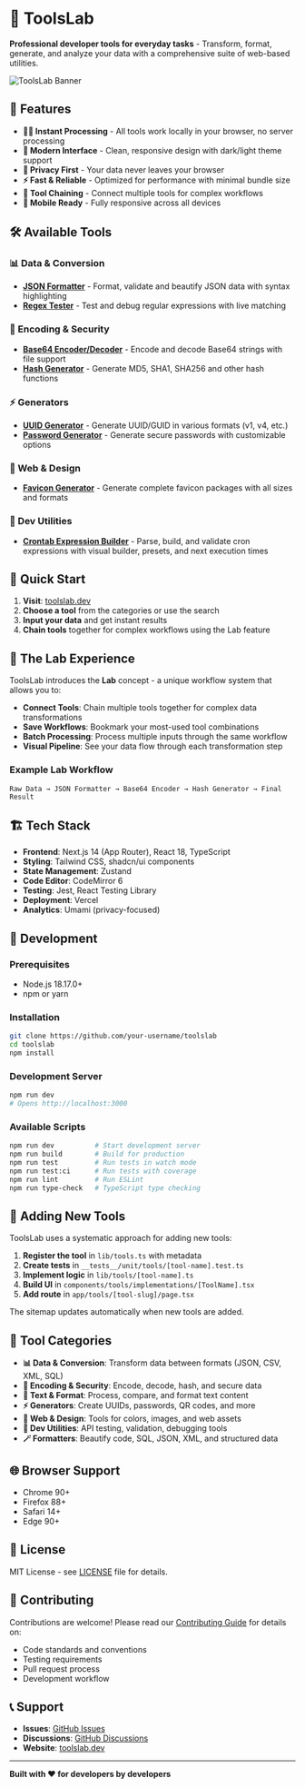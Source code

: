 # 🧰 ToolsLab

**Professional developer tools for everyday tasks** - Transform, format, generate, and analyze your data with a comprehensive suite of web-based utilities.

![ToolsLab Banner](https://img.shields.io/badge/ToolsLab-Developer%20Tools-blue?style=for-the-badge)

## 🌟 Features

- **🏃‍♂️ Instant Processing** - All tools work locally in your browser, no server processing
- **🎨 Modern Interface** - Clean, responsive design with dark/light theme support
- **🔐 Privacy First** - Your data never leaves your browser
- **⚡ Fast & Reliable** - Optimized for performance with minimal bundle size
- **🔗 Tool Chaining** - Connect multiple tools for complex workflows
- **📱 Mobile Ready** - Fully responsive across all devices

## 🛠️ Available Tools

### 📊 Data & Conversion

- **[JSON Formatter](https://toolslab.dev/tools/json-formatter)** - Format, validate and beautify JSON data with syntax highlighting
- **[Regex Tester](https://toolslab.dev/tools/regex-tester)** - Test and debug regular expressions with live matching

### 🔐 Encoding & Security

- **[Base64 Encoder/Decoder](https://toolslab.dev/tools/base64-encode)** - Encode and decode Base64 strings with file support
- **[Hash Generator](https://toolslab.dev/tools/hash-generator)** - Generate MD5, SHA1, SHA256 and other hash functions

### ⚡ Generators

- **[UUID Generator](https://toolslab.dev/tools/uuid-generator)** - Generate UUID/GUID in various formats (v1, v4, etc.)
- **[Password Generator](https://toolslab.dev/tools/password-generator)** - Generate secure passwords with customizable options

### 🎨 Web & Design

- **[Favicon Generator](https://toolslab.dev/tools/favicon-generator)** - Generate complete favicon packages with all sizes and formats

### 🔧 Dev Utilities

- **[Crontab Expression Builder](https://toolslab.dev/tools/crontab-builder)** - Parse, build, and validate cron expressions with visual builder, presets, and next execution times

## 🚀 Quick Start

1. **Visit**: [toolslab.dev](https://toolslab.dev)
2. **Choose a tool** from the categories or use the search
3. **Input your data** and get instant results
4. **Chain tools** together for complex workflows using the Lab feature

## 🧪 The Lab Experience

ToolsLab introduces the **Lab** concept - a unique workflow system that allows you to:

- **Connect Tools**: Chain multiple tools together for complex data transformations
- **Save Workflows**: Bookmark your most-used tool combinations
- **Batch Processing**: Process multiple inputs through the same workflow
- **Visual Pipeline**: See your data flow through each transformation step

### Example Lab Workflow

```
Raw Data → JSON Formatter → Base64 Encoder → Hash Generator → Final Result
```

## 🏗️ Tech Stack

- **Frontend**: Next.js 14 (App Router), React 18, TypeScript
- **Styling**: Tailwind CSS, shadcn/ui components
- **State Management**: Zustand
- **Code Editor**: CodeMirror 6
- **Testing**: Jest, React Testing Library
- **Deployment**: Vercel
- **Analytics**: Umami (privacy-focused)

## 🔧 Development

### Prerequisites

- Node.js 18.17.0+
- npm or yarn

### Installation

```bash
git clone https://github.com/your-username/toolslab
cd toolslab
npm install
```

### Development Server

```bash
npm run dev
# Opens http://localhost:3000
```

### Available Scripts

```bash
npm run dev          # Start development server
npm run build        # Build for production
npm run test         # Run tests in watch mode
npm run test:ci      # Run tests with coverage
npm run lint         # Run ESLint
npm run type-check   # TypeScript type checking
```

## 📝 Adding New Tools

ToolsLab uses a systematic approach for adding new tools:

1. **Register the tool** in `lib/tools.ts` with metadata
2. **Create tests** in `__tests__/unit/tools/[tool-name].test.ts`
3. **Implement logic** in `lib/tools/[tool-name].ts`
4. **Build UI** in `components/tools/implementations/[ToolName].tsx`
5. **Add route** in `app/tools/[tool-slug]/page.tsx`

The sitemap updates automatically when new tools are added.

## 🎯 Tool Categories

- **📊 Data & Conversion**: Transform data between formats (JSON, CSV, XML, SQL)
- **🔐 Encoding & Security**: Encode, decode, hash, and secure data
- **📝 Text & Format**: Process, compare, and format text content
- **⚡ Generators**: Create UUIDs, passwords, QR codes, and more
- **🎨 Web & Design**: Tools for colors, images, and web assets
- **🔧 Dev Utilities**: API testing, validation, debugging tools
- **🪄 Formatters**: Beautify code, SQL, JSON, XML, and structured data

## 🌐 Browser Support

- Chrome 90+
- Firefox 88+
- Safari 14+
- Edge 90+

## 📄 License

MIT License - see [LICENSE](LICENSE) file for details.

## 🤝 Contributing

Contributions are welcome! Please read our [Contributing Guide](CONTRIBUTING.md) for details on:

- Code standards and conventions
- Testing requirements
- Pull request process
- Development workflow

## 📞 Support

- **Issues**: [GitHub Issues](https://github.com/hellotoolslab/toolslab/issues)
- **Discussions**: [GitHub Discussions](https://github.com/hellotoolslab/toolslab/discussions)
- **Website**: [toolslab.dev](https://toolslab.dev)

---

**Built with ❤️ for developers by developers**

<!-- [![Deploy with Vercel](https://vercel.com/button)](https://vercel.com/import/project?template=https://github.com/hellotoolslab/toolslab) -->
